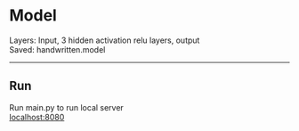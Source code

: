 # Model
Layers: Input, 3 hidden activation relu layers, output<br>
Saved: handwritten.model<br>

***

## Run

Run main.py to run local server<br>
[localhost:8080](http://127.0.0.1:8080)